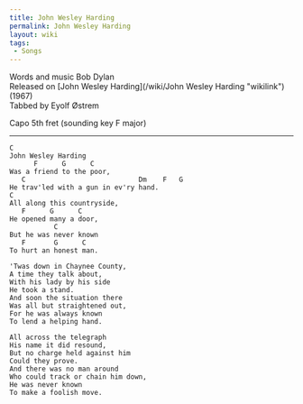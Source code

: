 ```yaml
---
title: John Wesley Harding
permalink: John Wesley Harding
layout: wiki
tags:
 - Songs
---
```


Words and music Bob Dylan  
Released on [John Wesley Harding](/wiki/John Wesley Harding "wikilink")
(1967)  
Tabbed by Eyolf Østrem

Capo 5th fret (sounding key F major)

* * * * *

    C
    John Wesley Harding
          F      G      C
    Was a friend to the poor,
       C                            Dm    F   G
    He trav'led with a gun in ev'ry hand.
    C
    All along this countryside,
       F      G      C
    He opened many a door,
               C
    But he was never known
       F       G      C
    To hurt an honest man.

    'Twas down in Chaynee County,
    A time they talk about,
    With his lady by his side
    He took a stand.
    And soon the situation there
    Was all but straightened out,
    For he was always known
    To lend a helping hand.

    All across the telegraph
    His name it did resound,
    But no charge held against him
    Could they prove.
    And there was no man around
    Who could track or chain him down,
    He was never known
    To make a foolish move.
